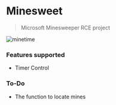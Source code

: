 # Minesweet

> Microsoft Minesweeper RCE project

![minetime](https://github.com/danielsmith0612/Minesweet/blob/master/ref/minetime.gif)



### Features supported

* Timer Control



### To-Do

* The function to locate mines